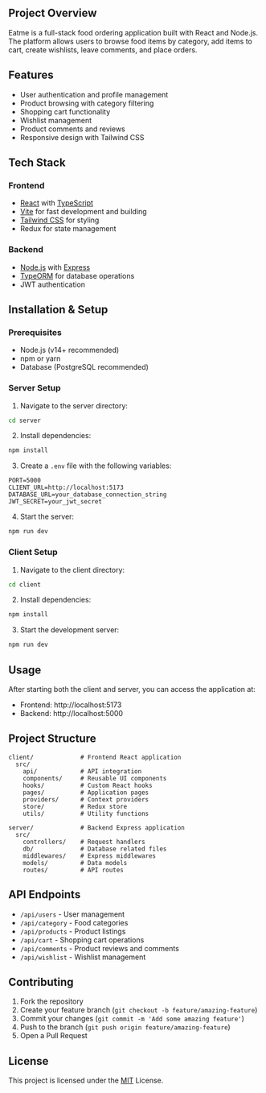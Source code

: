 ## Project Overview

Eatme is a full-stack food ordering application built with React and Node.js. The platform allows users to browse food items by category, add items to cart, create wishlists, leave comments, and place orders.

## Features

- User authentication and profile management
- Product browsing with category filtering
- Shopping cart functionality
- Wishlist management
- Product comments and reviews
- Responsive design with Tailwind CSS

## Tech Stack

### Frontend
- [React](https://reactjs.org/) with [TypeScript](https://www.typescriptlang.org/)
- [Vite](https://vitejs.dev/) for fast development and building
- [Tailwind CSS](https://tailwindcss.com/) for styling
- Redux for state management

### Backend
- [Node.js](https://nodejs.org/) with [Express](https://expressjs.com/)
- [TypeORM](https://typeorm.io/) for database operations
- JWT authentication

## Installation & Setup

### Prerequisites
- Node.js (v14+ recommended)
- npm or yarn
- Database (PostgreSQL recommended)

### Server Setup
1. Navigate to the server directory:
```sh
cd server
```

2. Install dependencies:
```sh
npm install
```

3. Create a `.env` file with the following variables:
```
PORT=5000
CLIENT_URL=http://localhost:5173
DATABASE_URL=your_database_connection_string
JWT_SECRET=your_jwt_secret
```

4. Start the server:
```sh
npm run dev
```

### Client Setup
1. Navigate to the client directory:
```sh
cd client
```

2. Install dependencies:
```sh
npm install
```

3. Start the development server:
```sh
npm run dev
```

## Usage

After starting both the client and server, you can access the application at:
- Frontend: http://localhost:5173
- Backend: http://localhost:5000

## Project Structure

```
client/             # Frontend React application
  src/
    api/            # API integration
    components/     # Reusable UI components
    hooks/          # Custom React hooks
    pages/          # Application pages
    providers/      # Context providers
    store/          # Redux store
    utils/          # Utility functions

server/             # Backend Express application
  src/
    controllers/    # Request handlers
    db/             # Database related files
    middlewares/    # Express middlewares
    models/         # Data models
    routes/         # API routes
```

## API Endpoints

- `/api/users` - User management
- `/api/category` - Food categories
- `/api/products` - Product listings
- `/api/cart` - Shopping cart operations
- `/api/comments` - Product reviews and comments
- `/api/wishlist` - Wishlist management

## Contributing

1. Fork the repository
2. Create your feature branch (`git checkout -b feature/amazing-feature`)
3. Commit your changes (`git commit -m 'Add some amazing feature'`)
4. Push to the branch (`git push origin feature/amazing-feature`)
5. Open a Pull Request

## License

This project is licensed under the [MIT](LICENSE) License.
